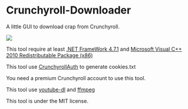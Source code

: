 # Crunchyroll-Downloader
A little GUI to download crap from Crunchyroll.

<a href="https://puush.tuto-craft.com/2r7H2D.png"><img src="https://puush.tuto-craft.com/2r7H2D.png"></a>

This tool require at least <a href="https://www.microsoft.com/en-US/download/details.aspx?id=56116">.NET FrameWork 4.7.1</a> and <a href="https://www.microsoft.com/en-US/download/details.aspx?id=5555">Microsoft Visual C++ 2010 Redistributable Package (x86)</a>

This tool use <a href="https://github.com/skid9000/CrunchyrollAuth">CrunchyrollAuth</a> to generate cookies.txt

You need a premium Crunchyroll account to use this tool.

This tool use [youtube-dl](https://github.com/rg3/youtube-dl) and [ffmpeg](https://ffmpeg.org/)
 
This tool is under the MIT license.
